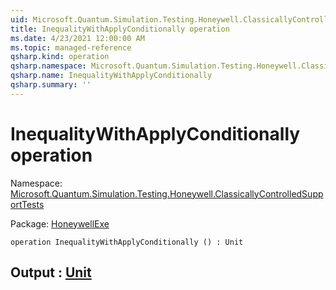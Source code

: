 ```yaml
---
uid: Microsoft.Quantum.Simulation.Testing.Honeywell.ClassicallyControlledSupportTests.InequalityWithApplyConditionally
title: InequalityWithApplyConditionally operation
ms.date: 4/23/2021 12:00:00 AM
ms.topic: managed-reference
qsharp.kind: operation
qsharp.namespace: Microsoft.Quantum.Simulation.Testing.Honeywell.ClassicallyControlledSupportTests
qsharp.name: InequalityWithApplyConditionally
qsharp.summary: ''
---
```


# InequalityWithApplyConditionally operation

Namespace: [Microsoft.Quantum.Simulation.Testing.Honeywell.ClassicallyControlledSupportTests](xref:Microsoft.Quantum.Simulation.Testing.Honeywell.ClassicallyControlledSupportTests)

Package: [HoneywellExe](https://nuget.org/packages/HoneywellExe)




```qsharp
operation InequalityWithApplyConditionally () : Unit
```


## Output : [Unit](xref:microsoft.quantum.qsharp.valueliterals#unit-literal)

